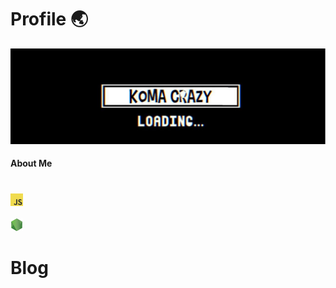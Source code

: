 # Profile 🌏

![Banner](/image/banner.jpg)
#### About Me
### 

<code>
<img height="20" alt="javascript" src="https://github.com/KomaCrazy/Document/blob/main/image/js.png">
</code>
<code>
<img height="20" alt="javascript" src="https://github.com/KomaCrazy/Document/blob/main/image/node.png">
</code>

# Blog 